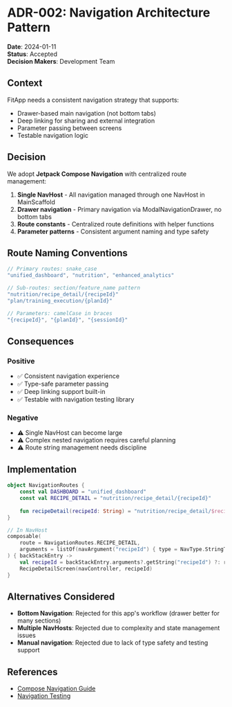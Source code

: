 # ADR-002: Navigation Architecture Pattern

**Date**: 2024-01-11  
**Status**: Accepted  
**Decision Makers**: Development Team

## Context

FitApp needs a consistent navigation strategy that supports:
- Drawer-based main navigation (not bottom tabs)
- Deep linking for sharing and external integration
- Parameter passing between screens
- Testable navigation logic

## Decision

We adopt **Jetpack Compose Navigation** with centralized route management:

1. **Single NavHost** - All navigation managed through one NavHost in MainScaffold
2. **Drawer navigation** - Primary navigation via ModalNavigationDrawer, no bottom tabs
3. **Route constants** - Centralized route definitions with helper functions
4. **Parameter patterns** - Consistent argument naming and type safety

## Route Naming Conventions

```kotlin
// Primary routes: snake_case
"unified_dashboard", "nutrition", "enhanced_analytics"

// Sub-routes: section/feature_name pattern  
"nutrition/recipe_detail/{recipeId}"
"plan/training_execution/{planId}"

// Parameters: camelCase in braces
"{recipeId}", "{planId}", "{sessionId}"
```

## Consequences

### Positive
- ✅ Consistent navigation experience
- ✅ Type-safe parameter passing
- ✅ Deep linking support built-in
- ✅ Testable with navigation testing library

### Negative
- ⚠️ Single NavHost can become large
- ⚠️ Complex nested navigation requires careful planning
- ⚠️ Route string management needs discipline

## Implementation

```kotlin
object NavigationRoutes {
    const val DASHBOARD = "unified_dashboard"
    const val RECIPE_DETAIL = "nutrition/recipe_detail/{recipeId}"
    
    fun recipeDetail(recipeId: String) = "nutrition/recipe_detail/$recipeId"
}

// In NavHost
composable(
    route = NavigationRoutes.RECIPE_DETAIL,
    arguments = listOf(navArgument("recipeId") { type = NavType.StringType })
) { backStackEntry ->
    val recipeId = backStackEntry.arguments?.getString("recipeId") ?: return@composable
    RecipeDetailScreen(navController, recipeId)
}
```

## Alternatives Considered

- **Bottom Navigation**: Rejected for this app's workflow (drawer better for many sections)
- **Multiple NavHosts**: Rejected due to complexity and state management issues
- **Manual navigation**: Rejected due to lack of type safety and testing support

## References

- [Compose Navigation Guide](https://developer.android.com/jetpack/compose/navigation)
- [Navigation Testing](https://developer.android.com/guide/navigation/navigation-testing)